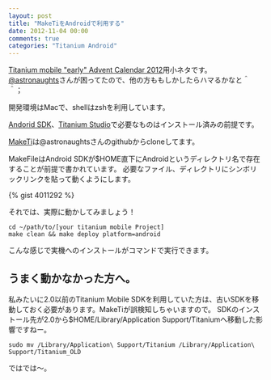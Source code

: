 ```yaml
---
layout: post
title: "MakeTiをAndroidで利用する"
date: 2012-11-04 00:00
comments: true
categories: "Titanium Android"
---
```

[Titanium mobile "early" Advent Calendar 2012](http://atnd.org/events/33731)用小ネタです。
[@astronaughts](https://twitter.com/astronaughts)さんが困ってたので、他の方ももしかしたらハマるかなと＾＾；

開発環境はMacで、shellはzshを利用しています。

[Andorid SDK](http://developer.android.com/sdk/index.html)、[Titanium Studio](http://www.appcelerator.com/platform/titanium-studio/)で必要なものはインストール済みの前提です。

[MakeTi](https://github.com/astronaughts/MakeTi)は@astronaughtsさんのgithubからcloneしてます。

MakeFileはAndroid SDKが$HOME直下にAndroidというディレクトリ名で存在することが前提で書かれています。
必要なファイル、ディレクトリにシンボリックリンクを貼って動くようにします。

{% gist 4011292 %}

それでは、実際に動かしてみましょう！
```
cd ~/path/to/[your titanium mobile Project]
make clean && make deploy platform=android
```
こんな感じで実機へのインストールがコマンドで実行できます。

## うまく動かなかった方へ。
私みたいに2.0以前のTitanium Mobile SDKを利用していた方は、古いSDKを移動しておく必要があります。MakeTiが誤検知しちゃいますので。
SDKのインストール先が2.0から$HOME/Library/Application Support/Titaniumへ移動した影響ですねー。
```
sudo mv /Library/Application\ Support/Titanium /Library/Application\ Support/Titanium_OLD
```

ではでは〜。



